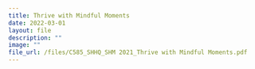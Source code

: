 ```yaml
---
title: Thrive with Mindful Moments
date: 2022-03-01
layout: file
description: ""
image: ""
file_url: /files/C585_SHHQ_SHM 2021_Thrive with Mindful Moments.pdf
---
```

